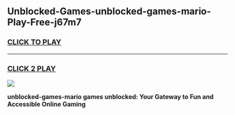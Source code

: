 
## Unblocked-Games-unblocked-games-mario-Play-Free-j67m7
<h3>
<a href="https://premium76.site?title=unblocked-games-mario&ref=10A">CLICK TO PLAY</a></h3>
<hr>

<h3>
<a href="https://premium76.site?title=unblocked-games-mario&ref=10A">CLICK 2 PLAY</a>
  
</h3>

<a href="https://premium76.site?title=unblocked-games-mario&ref=10A"><img src="https://clearcache.store/games.png"></a>


**unblocked-games-mario games unblocked: Your Gateway to Fun and Accessible Online Gaming**
